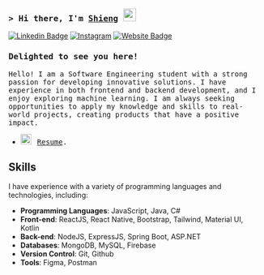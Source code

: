 ### <samp>&gt; Hi there, I'm <a href="#" target="_blank">Shieng</a> <img src="https://media.giphy.com/media/hvRJCLFzcasrR4ia7z/giphy.gif" width="25"> </samp>


[![Linkedin Badge](https://img.shields.io/badge/-LinkedIn-0e76a8?style=flat-square&logo=Linkedin&logoColor=white)](#)
[![Instagram](https://img.shields.io/badge/Instagram-%23E4405F.svg?logo=Instagram&logoColor=white)](https://instagram.com/ntann.204/) 
[![Website Badge](https://img.shields.io/badge/Website-3b5998?style=flat-square&logo=google-chrome&logoColor=white)](https://shieng.work)
<!-- Proudly created with GPRM ( https://gprm.itsvg.in ) -->
### <samp>Delighted to see you here! &nbsp;

<samp> Hello! I am a Software Engineering student with a strong passion for developing innovative solutions. I have experience in both frontend and backend development, and I enjoy exploring machine learning. I am always seeking opportunities to apply my knowledge and skills to real-world projects, creating products that have a positive impact.

-   <img src="https://github.com/Gapur/Gapur/blob/main/assets/doc.gif?raw=true" width="21" />&nbsp;&nbsp; <samp>[Resume](#).
##  Skills

I have experience with a variety of programming languages and technologies, including:

- **Programming Languages**: JavaScript, Java, C#
- **Front-end**: ReactJS, React Native, Bootstrap, Tailwind, Material UI, Kotlin
- **Back-end**:  NodeJS, ExpressJS, Spring Boot, ASP.NET
- **Databases**:  MongoDB, MySQL, Firebase
- **Version Control**: Git, Github
- **Tools**: Figma, Postman
